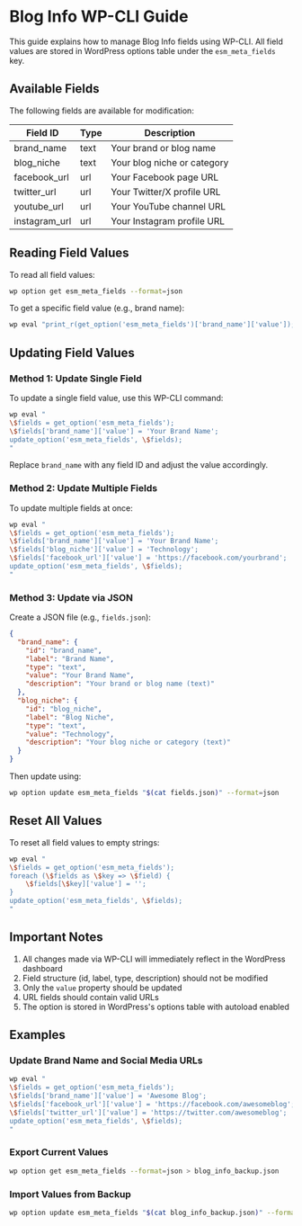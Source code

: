 # Blog Info WP-CLI Guide

This guide explains how to manage Blog Info fields using WP-CLI. All field values are stored in WordPress options table under the `esm_meta_fields` key.

## Available Fields

The following fields are available for modification:

| Field ID       | Type | Description                    |
|---------------|------|--------------------------------|
| brand_name    | text | Your brand or blog name        |
| blog_niche    | text | Your blog niche or category    |
| facebook_url  | url  | Your Facebook page URL         |
| twitter_url   | url  | Your Twitter/X profile URL     |
| youtube_url   | url  | Your YouTube channel URL       |
| instagram_url | url  | Your Instagram profile URL     |

## Reading Field Values

To read all field values:

```bash
wp option get esm_meta_fields --format=json
```

To get a specific field value (e.g., brand name):

```bash
wp eval "print_r(get_option('esm_meta_fields')['brand_name']['value']);"
```

## Updating Field Values

### Method 1: Update Single Field

To update a single field value, use this WP-CLI command:

```bash
wp eval "
\$fields = get_option('esm_meta_fields');
\$fields['brand_name']['value'] = 'Your Brand Name';
update_option('esm_meta_fields', \$fields);
"
```

Replace `brand_name` with any field ID and adjust the value accordingly.

### Method 2: Update Multiple Fields

To update multiple fields at once:

```bash
wp eval "
\$fields = get_option('esm_meta_fields');
\$fields['brand_name']['value'] = 'Your Brand Name';
\$fields['blog_niche']['value'] = 'Technology';
\$fields['facebook_url']['value'] = 'https://facebook.com/yourbrand';
update_option('esm_meta_fields', \$fields);
"
```

### Method 3: Update via JSON

Create a JSON file (e.g., `fields.json`):

```json
{
  "brand_name": {
    "id": "brand_name",
    "label": "Brand Name",
    "type": "text",
    "value": "Your Brand Name",
    "description": "Your brand or blog name (text)"
  },
  "blog_niche": {
    "id": "blog_niche",
    "label": "Blog Niche",
    "type": "text",
    "value": "Technology",
    "description": "Your blog niche or category (text)"
  }
}
```

Then update using:

```bash
wp option update esm_meta_fields "$(cat fields.json)" --format=json
```

## Reset All Values

To reset all field values to empty strings:

```bash
wp eval "
\$fields = get_option('esm_meta_fields');
foreach (\$fields as \$key => \$field) {
    \$fields[\$key]['value'] = '';
}
update_option('esm_meta_fields', \$fields);
"
```

## Important Notes

1. All changes made via WP-CLI will immediately reflect in the WordPress dashboard
2. Field structure (id, label, type, description) should not be modified
3. Only the `value` property should be updated
4. URL fields should contain valid URLs
5. The option is stored in WordPress's options table with autoload enabled

## Examples

### Update Brand Name and Social Media URLs

```bash
wp eval "
\$fields = get_option('esm_meta_fields');
\$fields['brand_name']['value'] = 'Awesome Blog';
\$fields['facebook_url']['value'] = 'https://facebook.com/awesomeblog';
\$fields['twitter_url']['value'] = 'https://twitter.com/awesomeblog';
update_option('esm_meta_fields', \$fields);
"
```

### Export Current Values

```bash
wp option get esm_meta_fields --format=json > blog_info_backup.json
```

### Import Values from Backup

```bash
wp option update esm_meta_fields "$(cat blog_info_backup.json)" --format=json
```
